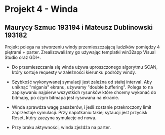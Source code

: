 # Projekt 4 - Winda
## Maurycy Szmuc 193194 i Mateusz Dublinowski 193182
Projekt polega na stworzeniu windy przemieszczającą ludzików pomiędzy 4 piętrami + parter. Zrealizowaliśmy go używając templatki win32app Visual Studio oraz GDI+.

- Do przemieszczania się winda używa uproszczonego algorytmu SCAN, który sortuje requesty w zależności kierunku podróży windy.

- Szybkość wykonywanej symulacji jest zależna od stałej interval. Aby uniknąć "migania" ekranu, używamy "double buffering". Polega to na zapisywaniu najpierw wszystkich rysunków które chcemy wykonać do bitmapy,
po czym bitmapa jest rysowana na ekranie.

- Winda sprawdza wagę pasażerów, i jeśli zostanie przekroczony limit zaprzestaje symulacji. Przy napotkaniu takiej sytaucji jest przycisk Reset, który zaczyna symulacje od nowa.

- Przy braku aktywności, winda zjeżdża na parter.
